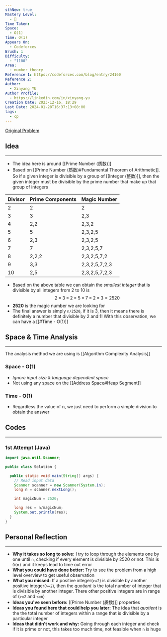 ```yaml
---
sthNew: true
Mastery Level:
  - 📘
Time Taken: 
Space:
  - O(1)
Time: O(1)
Appears On:
  - Codeforces
Brush: 1
Difficulty:
  - "1100"
Area:
  - number_theory
Reference 1: https://codeforces.com/blog/entry/24160
Reference 2: 
Author:
  - Xinyang YU
Author Profile:
  - https://linkedin.com/in/xinyang-yu
Creation Date: 2023-12-16, 18:29
Last Date: 2024-01-28T16:37:13+08:00
tags:
  - cp
---
```

[Original Problem](https://codeforces.com/problemset/problem/630/J)
## Idea
---
- The idea here is around [[Prime Number (质数)]]
- Based on [[Prime Number (质数)#Fundamental Theorem of Arithmetic]]. So if a given integer is divisible by a group of [[Integer (整数)]], then the given integer must be divisible by the prime number that make up that group of integers

| Divisor | Prime Components | Magic Number  |
| ------- | ---------------- | ------------- |
| 2       | 2                | 2             |
| 3       | 3                | 2,3           |
| 4       | 2,2              | 2,3,2         |
| 5       | 5                | 2,3,2,5       |
| 6       | 2,3              | 2,3,2,5       |
| 7       | 7                | 2,3,2,5,7    |
| 8       | 2,2,2            | 2,3,2,5,7,2   |
| 9       | 3,3              | 2,3,2,5,7,2,3 |
| 10      | 2,5              | 2,3,2,5,7,2,3              |
- Based on the above table we can obtain the *smallest integer* that is divisible  by all integers from 2 to 10 is 
$$
2 \times 3 \times 2 \times 5 \times 7 \times 2 \times 3 = 2520
$$
- **2520** is the magic number we are looking for
- The final answer is simply `n/2520`, if it is 3, then it means there is definitely a number that divisible by 2 and 1! With this observation, we can have a [[#Time - O(1)]]

## Space & Time Analysis
---
The analysis method we are using is [[Algorithm Complexity Analysis]]
### Space - O(1)
- *Ignore input size & language dependent space*
- Not using any space on the [[Address Space#Heap Segment]]
### Time - O(1)
- Regardless the value of n, we just need to perform a simple division to obtain the answer
 

## Codes
---
### 1st Attempt (Java)
```java
import java.util.Scanner;

public class Solution {

  public static void main(String[] args) {
    // Read input data
    Scanner scanner = new Scanner(System.in);
    long n = scanner.nextLong();

    int magicNum = 2520;

    long res = n/magicNum;
    System.out.println(res);
  }
}
```

## Personal Reflection
---
- **Why it takes so long to solve:** I try to loop through the elements one by one until `n`, checking if every element is divisible by 2520 or not. This is `O(n)` and it keeps lead to time out error
- **What you could have done better:** Try to see the problem from a high level overview to get useful observation
- **What you missed:** If a positive integer(`>=2`) is divisible by another positive integer(`>=2`), then the *quotient* is the total number of integer that is divisible by another integer. There other positive integers are in range of (`>=2` and `<=n`)
- **Ideas you've seen before:** [[Prime Number (质数)]] properties 
- **Ideas you found here that could help you later:** The idea that *quotient* is the the total number of integers within a range that is divisible by a particular integer
- **Ideas that didn't work and why:** Going through each integer and check if it is prime or not, this takes too much time, not feasible when `n` is huge